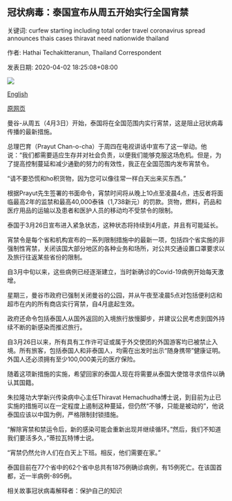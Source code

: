## 冠状病毒：泰国宣布从周五开始实行全国宵禁

关键词: curfew starting including total order travel coronavirus spread announces thais cases thiravat need nationwide thailand

作者: Hathai Techakitteranun, Thailand Correspondent

发表日期: 2020-04-02 18:25:08+08:00

![](https://www.straitstimes.com/sites/default/files/styles/x_large/public/articles/2020/04/02/wh-thailandred-010420.jpg?itok=7fms9Vlr)

[English](Coronavirus%3A%20Thailand%20announces%20nationwide%20curfew%20starting%20Friday.md)

[原网页](https://www.straitstimes.com/asia/se-asia/coronavirus-thailand-to-announce-nationwide-curfew-starting-friday)

曼谷-从周五（4月3日）开始，泰国将在全国范围内实行宵禁，这是阻止冠状病毒传播的最新措施。

总理巴育（Prayut Chan-o-cha）于周四在电视讲话中宣布了这一举动。他说：“我们都需要适应生存并对社会负责，以便我们能够克服这场危机。但是，为了提高控制蔓延和减少通勤的努力的有效性，我正在全国范围内发布宵禁令。

“请不要恐慌和ho积货物，因为您可以像往常一样白天出来买东西。”

根据Prayut先生签署的书面命令，宵禁时间将从晚上10点至凌晨4点，违反者将面临最高2年的监禁和最高40,000泰铢（1,738新元）的罚款。货物，燃料，药品和医疗用品的运输以及患者和医护人员的移动均不受禁令的限制。

泰国于3月26日宣布进入紧急状态，这种状态将持续到4月底，并且有可能延长。

宵禁令是每个省和机构宣布的一系列限制措施中的最新一项，包括四个省实施的非强制性宵禁，关闭该国大部分地区的各种业务和场所，对公共交通设置口罩要求以及旅行往返某些省份的限制。

自3月中旬以来，这些病例已经逐渐建立，当时新确诊的Covid-19病例开始每天激增。

星期三，曼谷市政府已强制关闭曼谷的公园，并从午夜至凌晨5点对包括便利店和超市在内的所有商店实行宵禁，自4月底起生效。

政府还命令包括泰国人从国外返回的入境旅行放慢脚步，并建议公民考虑到国外持续不断的新感染而推迟旅行。

自3月26日以来，所有具有工作许可证或属于外交使团的外国游客均已被禁止入境。所有旅客，包括泰国人和非泰国人，均需在出发时出示“随身携带”健康证明。外国人还必须拥有至少100,000美元的医疗保险。

随着这项新措施的实施，希望回家的泰国人现在将需要从泰国大使馆寻求信件以确认其国籍。

朱拉隆功大学新兴传染病中心主任Thiravat Hemachudha博士说，到目前为止已实施的措施可以在一定程度上遏制这种蔓延，但仍然“不够，只能是被动的”，他说泰国应该以中国为例，严格限制封锁措施。

“解除宵禁和禁运令后，新的感染可能会重新出现并继续循环。”然后，我们不知道我们要活多久，”蒂拉瓦特博士说。

“宵禁仍然允许人们在白天上下班。相反，他们需要在家。”

泰国目前在77个省中的62个省中总共有1875例确诊病例，有15例死亡。在该国首都，近一半病例-895例。

相关故事冠状病毒解释者：保护自己的知识